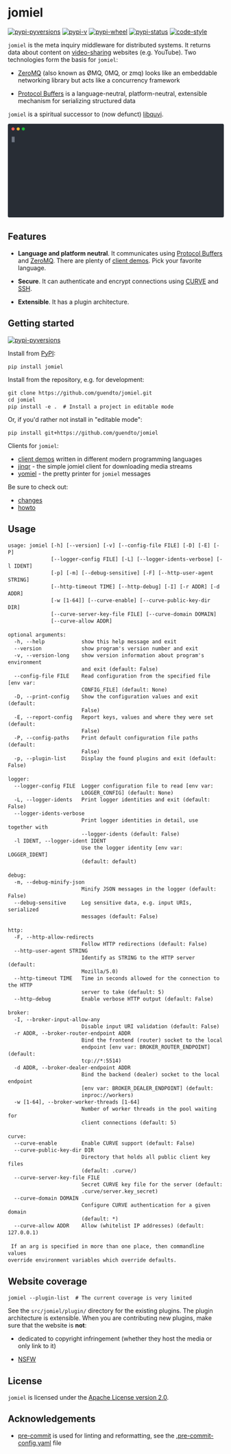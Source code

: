 # jomiel

[![pypi-pyversions](https://img.shields.io/pypi/pyversions/jomiel?color=%230a66dc)][pypi]
[![pypi-v](https://img.shields.io/pypi/v/jomiel?color=%230a66dc)][pypi]
[![pypi-wheel](https://img.shields.io/pypi/wheel/jomiel?color=%230a66dc)][pypi]
[![pypi-status](https://img.shields.io/pypi/status/jomiel?color=%230a66dc)][pypi]
[![code-style](https://img.shields.io/badge/code%20style-black-000000.svg)][black]

[pypi]: https://pypi.org/project/jomiel
[black]: https://pypi.org/project/black

`jomiel` is the meta inquiry middleware for distributed systems. It
returns data about content on [video-sharing] websites (e.g. YouTube).
Two technologies form the basis for `jomiel`:

- [ZeroMQ] (also known as ØMQ, 0MQ, or zmq) looks like an embeddable
  networking library but acts like a concurrency framework

- [Protocol Buffers] is a language-neutral, platform-neutral,
  extensible mechanism for serializing structured data

`jomiel` is a spiritual successor to (now defunct) [libquvi].

[libquvi]: https://github.com/guendto/libquvi

![Example: jomiel and yomiel working together](./docs/demo.svg)

## Features

- **Language and platform neutral**. It communicates using [Protocol
  Buffers] and [ZeroMQ]. There are plenty of [client demos]. Pick your
  favorite language.

- **Secure**. It can authenticate and encrypt connections using [CURVE]
  and [SSH].

- **Extensible**. It has a plugin architecture.

[protocol buffers]: https://developers.google.com/protocol-buffers/
[ssh]: https://en.wikipedia.org/wiki/Ssh
[zeromq]: https://zeromq.org/
[curve]: http://curvezmq.org/

## Getting started

[![pypi-pyversions](https://img.shields.io/pypi/pyversions/jomiel?color=%230a66dc)][pypi]

Install from [PyPI]:

[pypi]: https://pypi.org/

```shell
pip install jomiel
```

Install from the repository, e.g. for development:

```shell
git clone https://github.com/guendto/jomiel.git
cd jomiel
pip install -e .  # Install a project in editable mode
```

Or, if you'd rather not install in "editable mode":

```shell
pip install git+https://github.com/guendto/jomiel
```

Clients for `jomiel`:

- [client demos] written in different modern programming languages
- [jinqr] - the simple jomiel client for downloading media streams
- [yomiel] - the pretty printer for `jomiel` messages

Be sure to check out:

- [changes](./CHANGELOG.md)
- [howto](./docs/HOWTO.md#howto-jomiel)

[client demos]: https://github.com/guendto/jomiel-client-demos/
[yomiel]: https://github.com/guendto/jomiel-yomiel/
[jinqr]:  https://github.com/guendto/jinqr

## Usage

```text
usage: jomiel [-h] [--version] [-v] [--config-file FILE] [-D] [-E] [-P]
              [--logger-config FILE] [-L] [--logger-idents-verbose] [-l IDENT]
              [-p] [-m] [--debug-sensitive] [-F] [--http-user-agent STRING]
              [--http-timeout TIME] [--http-debug] [-I] [-r ADDR] [-d ADDR]
              [-w [1-64]] [--curve-enable] [--curve-public-key-dir DIR]
              [--curve-server-key-file FILE] [--curve-domain DOMAIN]
              [--curve-allow ADDR]

optional arguments:
  -h, --help            show this help message and exit
  --version             show program's version number and exit
  -v, --version-long    show version information about program's environment
                        and exit (default: False)
  --config-file FILE    Read configuration from the specified file [env var:
                        CONFIG_FILE] (default: None)
  -D, --print-config    Show the configuration values and exit (default:
                        False)
  -E, --report-config   Report keys, values and where they were set (default:
                        False)
  -P, --config-paths    Print default configuration file paths (default:
                        False)
  -p, --plugin-list     Display the found plugins and exit (default: False)

logger:
  --logger-config FILE  Logger configuration file to read [env var:
                        LOGGER_CONFIG] (default: None)
  -L, --logger-idents   Print logger identities and exit (default: False)
  --logger-idents-verbose
                        Print logger identities in detail, use together with
                        --logger-idents (default: False)
  -l IDENT, --logger-ident IDENT
                        Use the logger identity [env var: LOGGER_IDENT]
                        (default: default)

debug:
  -m, --debug-minify-json
                        Minify JSON messages in the logger (default: False)
  --debug-sensitive     Log sensitive data, e.g. input URIs, serialized
                        messages (default: False)

http:
  -F, --http-allow-redirects
                        Follow HTTP redirections (default: False)
  --http-user-agent STRING
                        Identify as STRING to the HTTP server (default:
                        Mozilla/5.0)
  --http-timeout TIME   Time in seconds allowed for the connection to the HTTP
                        server to take (default: 5)
  --http-debug          Enable verbose HTTP output (default: False)

broker:
  -I, --broker-input-allow-any
                        Disable input URI validation (default: False)
  -r ADDR, --broker-router-endpoint ADDR
                        Bind the frontend (router) socket to the local
                        endpoint [env var: BROKER_ROUTER_ENDPOINT] (default:
                        tcp://*:5514)
  -d ADDR, --broker-dealer-endpoint ADDR
                        Bind the backend (dealer) socket to the local endpoint
                        [env var: BROKER_DEALER_ENDPOINT] (default:
                        inproc://workers)
  -w [1-64], --broker-worker-threads [1-64]
                        Number of worker threads in the pool waiting for
                        client connections (default: 5)

curve:
  --curve-enable        Enable CURVE support (default: False)
  --curve-public-key-dir DIR
                        Directory that holds all public client key files
                        (default: .curve/)
  --curve-server-key-file FILE
                        Secret CURVE key file for the server (default:
                        .curve/server.key_secret)
  --curve-domain DOMAIN
                        Configure CURVE authentication for a given domain
                        (default: *)
  --curve-allow ADDR    Allow (whitelist IP addresses) (default: 127.0.0.1)

 If an arg is specified in more than one place, then commandline values
override environment variables which override defaults.
```

## Website coverage

```shell
jomiel --plugin-list  # The current coverage is very limited
```

See the `src/jomiel/plugin/` directory for the existing plugins. The
plugin architecture is extensible. When you are contributing new
plugins, make sure that the website is **not**:

- dedicated to copyright infringement (whether they host the media or
  only link to it)

- [NSFW]

[video-sharing]: https://en.wikipedia.org/wiki/Video_hosting_service
[python]: https://www.python.org/about/gettingstarted/
[nsfw]: https://en.wikipedia.org/wiki/NSFW

## License

`jomiel` is licensed under the [Apache License version 2.0][aplv2].

[aplv2]: https://www.tldrlegal.com/l/apache2

## Acknowledgements

- [pre-commit] is used for linting and reformatting, see the
  [.pre-commit-config.yaml] file

[.pre-commit-config.yaml]: https://github.com/guendto/jomiel/blob/master/.pre-commit-config.yaml
[pre-commit]: https://pre-commit.com/
